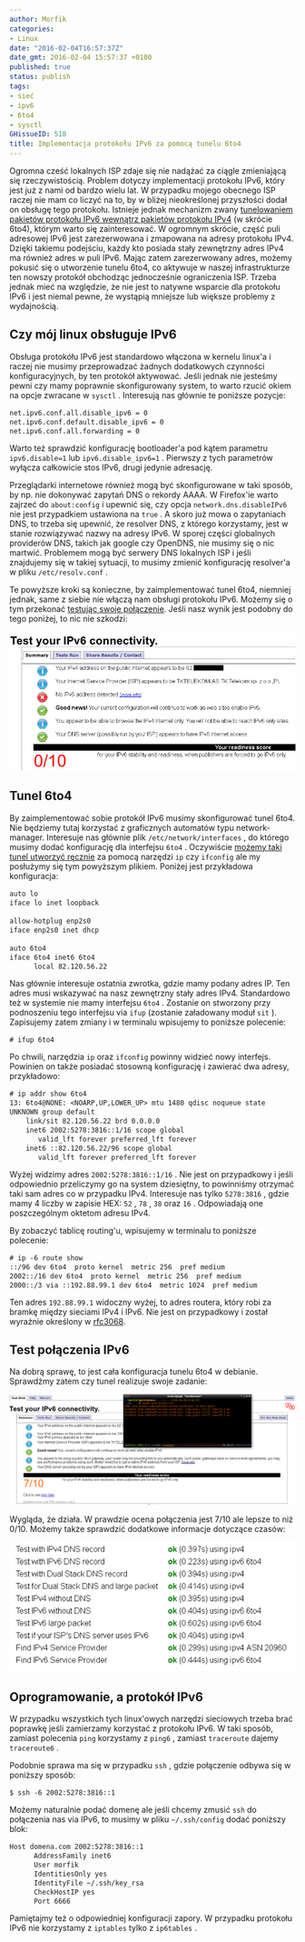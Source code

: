 ```yaml
---
author: Morfik
categories:
- Linux
date: "2016-02-04T16:57:37Z"
date_gmt: 2016-02-04 15:57:37 +0100
published: true
status: publish
tags:
- sieć
- ipv6
- 6to4
- sysctl
GHissueID: 518
title: Implementacja protokołu IPv6 za pomocą tunelu 6to4
---
```


Ogromna cześć lokalnych ISP zdaje się nie nadążać za ciągle zmieniającą się rzeczywistością. Problem
dotyczy implementacji protokołu IPv6, który jest już z nami od bardzo wielu lat. W przypadku mojego
obecnego ISP raczej nie mam co liczyć na to, by w bliżej nieokreślonej przyszłości dodał on obsługę
tego protokołu. Istnieje jednak mechanizm zwany [tunelowaniem pakietów protokołu IPv6 wewnątrz
pakietów protokołu IPv4](https://pl.wikipedia.org/wiki/6to4) (w skrócie 6to4), którym warto się
zainteresować. W ogromnym skrócie, część puli adresowej IPv6 jest zarezerwowana i zmapowana na
adresy protokołu IPv4. Dzięki takiemu podejściu, każdy kto posiada stały zewnętrzny adres IPv4 ma
również adres w puli IPv6. Mając zatem zarezerwowany adres, możemy pokusić się o utworzenie tunelu
6to4, co aktywuje w naszej infrastrukturze ten nowszy protokół obchodząc jednocześnie ograniczenia
ISP. Trzeba jednak mieć na względzie, że nie jest to natywne wsparcie dla protokołu IPv6 i jest
niemal pewne, że wystąpią mniejsze lub większe problemy z wydajnością.

<!--more-->
## Czy mój linux obsługuje IPv6

Obsługa protokółu IPv6 jest standardowo włączona w kernelu linux'a i raczej nie musimy przeprowadzać
żadnych dodatkowych czynności konfiguracyjnych, by ten protokół aktywować. Jeśli jednak nie jesteśmy
pewni czy mamy poprawnie skonfigurowany system, to warto rzucić okiem na opcje zwracane w `sysctl` .
Interesują nas głównie te poniższe pozycje:

    net.ipv6.conf.all.disable_ipv6 = 0
    net.ipv6.conf.default.disable_ipv6 = 0
    net.ipv6.conf.all.forwarding = 0

Warto też sprawdzić konfigurację bootloader'a pod kątem parametru `ipv6.disable=1` lub
`ipv6.disable_ipv6=1` . Pierwszy z tych parametrów wyłącza całkowicie stos IPv6, drugi jedynie
adresację.

Przeglądarki internetowe również mogą być skonfigurowane w taki sposób, by np. nie dokonywać zapytań
DNS o rekordy AAAA. W Firefox'ie warto zajrzeć do `about:config` i upewnić się, czy opcja
`network.dns.disableIPv6` nie jest przypadkiem ustawiona na `true` . A skoro już mowa o zapytaniach
DNS, to trzeba się upewnić, że resolver DNS, z którego korzystamy, jest w stanie rozwiązywać nazwy
na adresy IPv6. W sporej części globalnych providerów DNS, takich jak google czy OpenDNS, nie musimy
się o nic martwić. Problemem mogą być serwery DNS lokalnych ISP i jeśli znajdujemy się w takiej
sytuacji, to musimy zmienić konfigurację resolver'a w pliku `/etc/resolv.conf` .

Te powyższe kroki są konieczne, by zaimplementować tunel 6to4, niemniej jednak, same z siebie nie
włączą nam obsługi protokołu IPv6. Możemy się o tym przekonać [testując swoje
połączenie](http://test-ipv6.com/). Jeśli nasz wynik jest podobny do tego poniżej, to nic nie
szkodzi:

![](/img/2016/02/1.brak-polaczenia-ipv6-test.png#huge)

## Tunel 6to4

By zaimplementować sobie protokół IPv6 musimy skonfigurować tunel 6to4. Nie będziemy tutaj korzystać
z graficznych automatów typu network-manager. Interesuje nas głównie plik
`/etc/network/interfaces` , do którego musimy dodać konfigurację dla interfejsu `6to4` . Oczywiście
[możemy taki tunel
utworzyć ręcznie](http://tldp.org/HOWTO/html_single/Linux+IPv6-HOWTO/#configuring-ipv6to4-tunnels)
za pomocą narzędzi `ip` czy `ifconfig` ale my posłużymy się tym powyższym plikiem. Poniżej jest
przykładowa konfiguracja:

    auto lo
    iface lo inet loopback

    allow-hotplug enp2s0
    iface enp2s0 inet dhcp

    auto 6to4
    iface 6to4 inet6 6to4
          local 82.120.56.22

Nas głównie interesuje ostatnia zwrotka, gdzie mamy podany adres IP. Ten adres musi wskazywać na
nasz zewnętrzny stały adres IPv4. Standardowo też w systemie nie mamy interfejsu `6to4` . Zostanie
on stworzony przy podnoszeniu tego interfejsu via `ifup` (zostanie załadowany moduł `sit` ).
Zapisujemy zatem zmiany i w terminalu wpisujemy to poniższe polecenie:

    # ifup 6to4

Po chwili, narzędzia `ip` oraz `ifconfig` powinny widzieć nowy interfejs. Powinien on także posiadać
stosowną konfigurację i zawierać dwa adresy, przykładowo:

    # ip addr show 6to4
    13: 6to4@NONE: <NOARP,UP,LOWER_UP> mtu 1480 qdisc noqueue state UNKNOWN group default
        link/sit 82.120.56.22 brd 0.0.0.0
        inet6 2002:5278:3816::1/16 scope global
           valid_lft forever preferred_lft forever
        inet6 ::82.120.56.22/96 scope global
           valid_lft forever preferred_lft forever

Wyżej widzimy adres `2002:5278:3816::1/16` . Nie jest on przypadkowy i jeśli odpowiednio przeliczymy
go na system dziesiętny, to powinniśmy otrzymać taki sam adres co w przypadku IPv4. Interesuje nas
tylko `5278:3816` , gdzie mamy 4 liczby w zapisie HEX: `52` , `78` , `38` oraz `16` . Odpowiadają
one poszczególnym oktetom adresu IPv4.

By zobaczyć tablicę routing'u, wpisujemy w terminalu to poniższe polecenie:

    # ip -6 route show
    ::/96 dev 6to4  proto kernel  metric 256  pref medium
    2002::/16 dev 6to4  proto kernel  metric 256  pref medium
    2000::/3 via ::192.88.99.1 dev 6to4  metric 1024  pref medium

Ten adres `192.88.99.1` widoczny wyżej, to adres routera, który robi za bramkę między sieciami IPv4
i IPv6. Nie jest on przypadkowy i został wyraźnie określony w
[rfc3068](https://tools.ietf.org/html/rfc3068).

## Test połączenia IPv6

Na dobrą sprawę, to jest cała konfiguracja tunelu 6to4 w debianie. Sprawdźmy zatem czy tunel
realizuje swoje zadanie:

![](/img/2016/02/2.test-polaczenia-ipv6-tunel-6to4.png#huge)

Wygląda, że działa. W prawdzie ocena połączenia jest 7/10 ale lepsze to niż 0/10. Możemy także
sprawdzić dodatkowe informacje dotyczące czasów:

![](/img/2016/02/3.wydajnosc-polaczenia-ipv6-tunel-6to4.png#big)

## Oprogramowanie, a protokół IPv6

W przypadku wszystkich tych linux'owych narzędzi sieciowych trzeba brać poprawkę jeśli zamierzamy
korzystać z protokołu IPv6. W taki sposób, zamiast polecenia `ping` korzystamy z `ping6` , zamiast
`traceroute` dajemy `traceroute6` .

Podobnie sprawa ma się w przypadku `ssh` , gdzie połączenie odbywa się w poniższy sposób:

    $ ssh -6 2002:5278:3816::1

Możemy naturalnie podać domenę ale jeśli chcemy zmusić `ssh` do połączenia nas via IPv6, to musimy w
pliku `~/.ssh/config` dodać poniższy blok:

    Host domena.com 2002:5278:3816::1
          AddressFamily inet6
          User morfik
          IdentitiesOnly yes
          IdentityFile ~/.ssh/key_rsa
          CheckHostIP yes
          Port 6666

Pamiętajmy też o odpowiedniej konfiguracji zapory. W przypadku protokołu IPv6 nie korzystamy z
`iptables` tylko z `ip6tables` .
